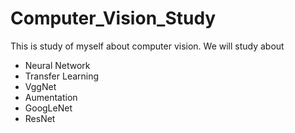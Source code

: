 # Computer_Vision_Study

This is study of myself about computer vision.
We will study about 
- Neural Network
- Transfer Learning
- VggNet
- Aumentation 
- GoogLeNet
- ResNet












